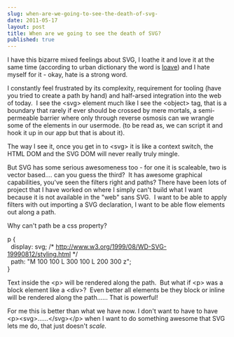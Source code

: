 ```yaml
---
slug: when-are-we-going-to-see-the-death-of-svg-
date: 2011-05-17
layout: post
title: When are we going to see the death of SVG?
published: true
---
```

<p>I have this bizarre mixed feelings about SVG, I loathe it and love it at the same time (according to urban dictionary the word is <a href="http://www.urbandictionary.com/define.php?term=loave&amp;defid=4855182">loave</a>) and I hate myself for it - okay, hate is a strong word.</p>
<p />
<div>I constantly feel frustrated by its complexity, requirement for tooling (have you tried to create a path by hand) and half-arsed integration into the web of today. &nbsp;I see the &lt;svg&gt; element much like I see the &lt;object&gt; tag, that is a boundary that rarely if ever should be crossed by mere mortals, a semi-permeable barrier where only through reverse osmosis can we wrangle some of the elements in our usermode. (to be read as, we can script it and hook it up in our app but that is about it).</div>
<p />
<div>The way I see it, once you get in to &lt;svg&gt; it is like a context switch, the HTML DOM and the SVG DOM will never really truly mingle.</div>
<p />
<div>But SVG has some serious awesomeness too - for one it is scaleable, two is vector based.... can you guess the third? &nbsp;It has awesome graphical capabilities, you've seen the filters right and paths? There have been lots of project that I have worked on where I simply can't build what I want because it is not available in the "web" sans SVG. &nbsp;I want to be able to apply filters with out importing a SVG declaration, I want to be able flow elements out along a path.</div>
<p />
<div>Why can't path be a css property?</div>
<p />
<div>p {</div>
<div>&nbsp; display: svg; /* <a href="http://www.w3.org/1999/08/WD-SVG-19990812/styling.html">http://www.w3.org/1999/08/WD-SVG-19990812/styling.html</a> */</div>
<div>&nbsp; path:&nbsp;"M 100 100 L 300 100 L 200 300 z";</div>
<div>}</div>
<p />
<div>Text inside the &lt;p&gt; will be rendered along the path. &nbsp;But what if &lt;p&gt; was a block element like a &lt;div&gt;? &nbsp;Even better all elements be they block or inline will be rendered along the path...... That is powerful!</div>
<p />
<div>For me this is better than what we have now. I don't want to have to have &lt;p&gt;&lt;svg&gt;......&lt;/svg&gt;&lt;/p&gt; when I want to do something awesome that SVG lets me do, that just doesn't <em>scale.</em></div>

